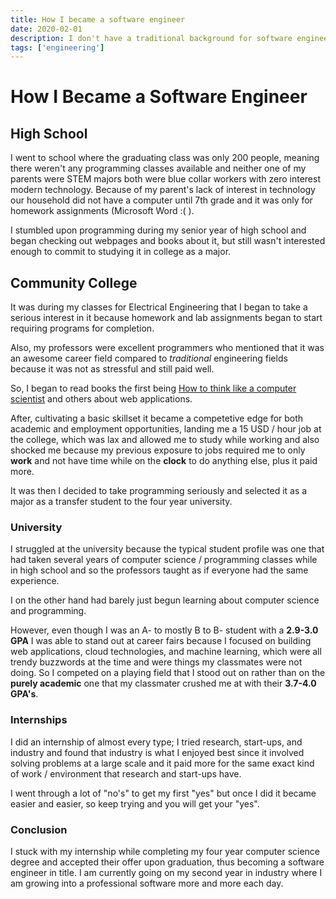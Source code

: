 ```yaml
---
title: How I became a software engineer
date: 2020-02-01
description: I don't have a traditional background for software engineering but became one anyways.
tags: ['engineering']
---
```


# How I Became a Software Engineer

## High School


I went to school where the graduating class was only 200 people, meaning there weren't any programming classes available and neither one of my parents were STEM majors both were blue collar workers with zero interest modern technology. Because of my parent's lack of interest in technology our household did not have a computer until 7th grade and it was only for homework assignments (Microsoft Word :( ).

I stumbled upon programming during my senior year of high school and began checking out webpages and books about it, but still wasn't interested enough to commit to studying it in college as a major.

## Community College 

It was during my classes for Electrical Engineering that I began to take a serious interest in it because homework and lab assignments began to start requiring programs for completion.

Also, my professors were excellent programmers who mentioned that it was an awesome career field compared to *traditional* engineering fields because it was not as stressful and still paid well.

So, I began to read books the first being [How to think like a computer scientist]() and others about web applications.

After, cultivating a basic skillset it became a competetive edge for both academic and employment opportunities, landing me a 15 USD / hour job at the college, which was lax and allowed me to study while working and also shocked me because my previous exposure to jobs required me to only **work** and not have time while on the **clock** to do anything else, plus it paid more. 

It was then I decided to take programming seriously and selected it as a major as a transfer student to the four year university.


### University

I struggled at the university because the typical student profile was one that had taken several years of computer science / programming classes while in high school and so the professors taught as if everyone had the same experience. 

I on the other hand had barely just begun learning about computer science and programming. 

However, even though I was an A- to mostly B to B- student with a **2.9-3.0 GPA** I was able to stand out at career fairs because I focused on building web applications, cloud technologies, and machine learning, which were all trendy buzzwords at the time and were things my classmates were not doing. So I competed on a playing field that I stood out on rather than on the **purely academic** one that my classmater crushed me at with their **3.7-4.0 GPA's**. 


### Internships

I did an internship of almost every type; I tried research, start-ups, and industry and found that industry is what I enjoyed best since it involved solving problems at a large scale and it paid more for the same exact kind of work / environment that research and start-ups have. 

I went through a lot of "no's" to get my first "yes" but once I did it became easier and easier, so keep trying and you will get your "yes". 

### Conclusion 

I stuck with my internship while completing my four year computer science degree and accepted their offer upon graduation, thus becoming a  software engineer in title. I am currently going on my second year in industry where I am growing into a professional software more and more each day.



